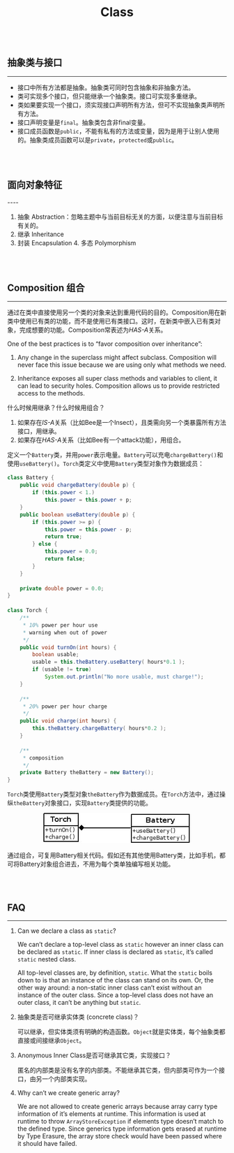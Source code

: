 # <center>Class</center>

<br></br>



## 抽象类与接口
---- 
* 接口中所有方法都是抽象。抽象类可同时包含抽象和非抽象方法。
* 类可实现多个接口，但只能继承一个抽象类。接口可实现多重继承。
* 类如果要实现一个接口，须实现接口声明所有方法，但可不实现抽象类声明所有方法。
* 接口声明变量是`final`。抽象类包含非final变量。
* 接口成员函数是`public`，不能有私有的方法或变量，因为是用于让别人使用的。抽象类成员函数可以是`private`，`protected`或`public`。

<br></br>



## 面向对象特征
---- 
1. 抽象 Abstraction：忽略主题中与当前目标无关的方面，以便注意与当前目标有关的。
2. 继承 Inheritance
3. 封装 Encapsulation
4. 多态 Polymorphism

<br></br>



## Composition 组合
----
通过在类中直接使用另一个类的对象来达到重用代码的目的。Composition用在新类中使用已有类的功能，而不是使用已有类接口。这时，在新类中嵌入已有类对象，完成想要的功能。Composition常表述为*HAS-A*关系。

One of the best practices is to “favor composition over inheritance”:
1. Any change in the superclass might affect subclass. Composition will never face this issue because we are using only what methods we need.

2. Inheritance exposes all super class methods and variables to client, it can lead to security holes. Composition allows us to provide restricted access to the methods.

什么时候用继承？什么时候用组合？
1. 如果存在*IS-A*关系（比如Bee是一个Insect），且类需向另一个类暴露所有方法接口，用继承。
2. 如果存在*HAS-A*关系（比如Bee有一个attack功能），用组合。

定义一个`Battery`类，并用`power`表示电量。`Battery`可以充电`chargeBattery()`和使用`useBattery()`。`Torch`类定义中使用`Battery`类型对象作为数据成员：
```java
class Battery {
    public void chargeBattery(double p) {
        if (this.power < 1.)
            this.power = this.power + p;
    }
    public boolean useBattery(double p) {
        if (this.power >= p) {
            this.power = this.power - p;
            return true;
        } else {
            this.power = 0.0;
            return false;
        }
    }

    private double power = 0.0;
}

class Torch {
    /** 
     * 10% power per hour use
     * warning when out of power
     */
    public void turnOn(int hours) {
        boolean usable;
        usable = this.theBattery.useBattery( hours*0.1 );
        if (usable != true)
            System.out.println("No more usable, must charge!");
    }

    /**
     * 20% power per hour charge
     */
    public void charge(int hours) {
        this.theBattery.chargeBattery( hours*0.2 );
    }

    /**
     * composition
     */
    private Battery theBattery = new Battery();
}
```

`Torch`类使用`Battery`类型对象`theBattery`作为数据成员。在`Torch`方法中，通过操纵`theBattery`对象接口，实现`Battery`类提供的功能。

<p align="center">
  <img src="./Images/composition1.jpg" />
</p>

通过组合，可复用Battery相关代码。假如还有其他使用Battery类，比如手机，都可将Battery对象组合进去，不用为每个类单独编写相关功能。

<br></br>



## FAQ
----
1. Can we declare a class as `static`?
    
    We can’t declare a top-level class as `static` however an inner class can be declared as `static`. If inner class is declared as `static`, it’s called `static` nested class. 

    All top-level classes are, by definition, `static`. What the `static` boils down to is that an instance of the class can stand on its own. Or, the other way around: a non-static inner class can’t exist without an instance of the outer class. Since a top-level class does not have an outer class, it can’t be anything but `static`.

2. 抽象类是否可继承实体类 (concrete class)？
    
    可以继承，但实体类须有明确的构造函数。`Object`就是实体类，每个抽象类都直接或间接继承`Object`。

3. Anonymous Inner Class是否可继承其它类，实现接口？

    匿名的内部类是没有名字的内部类。不能继承其它类，但内部类可作为一个接口，由另一个内部类实现。

4. Why can’t we create generic array? 

    We are not allowed to create generic arrays because array carry type information of it’s elements at runtime. This information is used at runtime to throw `ArrayStoreException` if elements type doesn’t match to the defined type. Since generics type information gets erased at runtime by Type Erasure, the array store check would have been passed where it should have failed. 

<br></br>